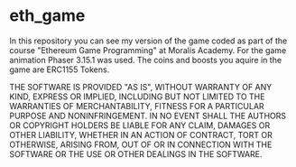 # eth_game

In this repository you can see my version of the game coded as part of the course "Ethereum Game Programming" at Moralis Academy.
For the game animation Phaser 3.15.1 was used.
The coins and boosts you aquire in the game are ERC1155 Tokens.

THE SOFTWARE IS PROVIDED "AS IS", WITHOUT WARRANTY OF ANY KIND, EXPRESS OR IMPLIED, INCLUDING BUT NOT LIMITED TO THE WARRANTIES OF MERCHANTABILITY, FITNESS FOR A PARTICULAR PURPOSE AND NONINFRINGEMENT. 
IN NO EVENT SHALL THE AUTHORS OR COPYRIGHT HOLDERS BE LIABLE FOR ANY CLAIM, DAMAGES OR OTHER LIABILITY, 
WHETHER IN AN ACTION OF CONTRACT, TORT OR OTHERWISE, ARISING FROM, OUT OF OR IN CONNECTION WITH THE SOFTWARE OR THE USE OR OTHER DEALINGS IN THE SOFTWARE.
